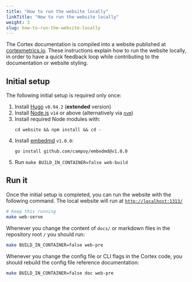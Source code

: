 ```yaml
---
title: "How to run the website locally"
linkTitle: "How to run the website locally"
weight: 3
slug: how-to-run-the-website-locally
---
```


The Cortex documentation is compiled into a website published at [cortexmetrics.io](https://cortexmetrics.io/). These instructions explain how to run the website locally, in order to have a quick feedback loop while contributing to the documentation or website styling.


## Initial setup

The following initial setup is required only once:

1. Install [Hugo](https://gohugo.io/) `v0.94.2` (**extended** version)
2. Install [Node.js](https://nodejs.org/en/) `v14` or above (alternatively via [`nvm`](https://github.com/nvm-sh/nvm))
3. Install required Node modules with:
   ```
   cd website && npm install && cd -
   ```
4. Install [embedmd](https://github.com/campoy/embedmd) `v1.0.0`:
   ```
   go install github.com/campoy/embedmd@v1.0.0
   ```
5. Run `make BUILD_IN_CONTAINER=false web-build`


## Run it

Once the initial setup is completed, you can run the website with the following command. The local website will run at [`http://localhost:1313/`](http://localhost:1313/)

```bash
# Keep this running
make web-serve
```

Whenever you change the content of `docs/` or markdown files in the repository root `/` you should run:

```bash
make BUILD_IN_CONTAINER=false web-pre
```

Whenever you change the config file or CLI flags in the Cortex code, you should rebuild the config file reference documentation:

```bash
make BUILD_IN_CONTAINER=false doc web-pre
```
